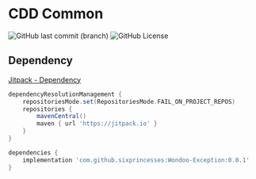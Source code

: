 # CDD Common

![GitHub last commit (branch)](https://img.shields.io/github/last-commit/CoffeeDrivenDevelopment/sangchu-common/main)
![GitHub License](https://img.shields.io/badge/license-MIT-blue)


## Dependency

[Jitpack - Dependency]()

```groovy
dependencyResolutionManagement {
    repositoriesMode.set(RepositoriesMode.FAIL_ON_PROJECT_REPOS)
    repositories {
        mavenCentral()
        maven { url 'https://jitpack.io' }
    }
}

dependencies {
    implementation 'com.github.sixprincesses:Wondoo-Exception:0.0.1'
}
```
